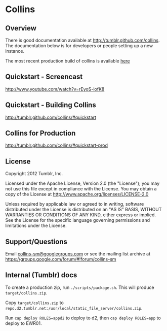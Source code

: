 # Collins

## Overview

There is good documentation available at http://tumblr.github.com/collins. The
documentation below is for developers or people setting up a new instance.

The most recent production build of collins is available [here](http://tumblr.github.com/collins/downloads.html)

## Quickstart - Screencast

http://www.youtube.com/watch?v=rEyoS-iofK8

## Quickstart - Building Collins

http://tumblr.github.com/collins/#quickstart

## Collins for Production

http://tumblr.github.com/collins/#quickstart-prod

## License

Copyright 2012 Tumblr, Inc.

Licensed under the Apache License, Version 2.0 (the "License");
you may not use this file except in compliance with the License.
You may obtain a copy of the License at http://www.apache.org/licenses/LICENSE-2.0

Unless required by applicable law or agreed to in writing, software
distributed under the License is distributed on an "AS IS" BASIS,
WITHOUT WARRANTIES OR CONDITIONS OF ANY KIND, either express or implied.
See the License for the specific language governing permissions and
limitations under the License.

## Support/Questions

Email collins-sm@googlegroups.com or see the mailing list archive at https://groups.google.com/forum/#!forum/collins-sm

## Internal (Tumblr) docs

To create a production zip, run `./scripts/package.sh`. This will produce
`target/collins.zip`.

Copy `target/collins.zip` to `repo.d2.tumblr.net:/usr/local/static_file_server/collins.zip`.

Run `cap deploy ROLES=appd2` to deploy to d2, then `cap deploy ROLES=app` to
deploy to EWR01.
